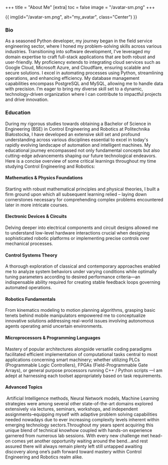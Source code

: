 +++
title = "About Me"
[extra]
  toc = false
  image = "/avatar-sm.png"
+++

{{ img(id="/avatar-sm.png", alt="my_avatar", class="Center") }}


### Bio
As a seasoned Python developer, my journey began in the field service engineering sector, where I honed my problem-solving skills across various industries. Transitioning into software development, I’ve leveraged my domain expertise to craft full-stack applications that are both robust and user-friendly. My proficiency extends to integrating cloud services such as Google Cloud, Microsoft Azure, and Cloudflare, ensuring scalable and secure solutions. I excel in automating processes using Python, streamlining operations, and enhancing efficiency. My database management capabilities encompass PostgreSQL and MySQL, allowing me to handle data with precision. I’m eager to bring my diverse skill set to a dynamic, technology-driven organization where I can contribute to impactful projects and drive innovation.
### Education
During my rigorous studies towards obtaining a Bachelor of Science in Engineering (BSE) in Control Engineering and Robotics at Politechnika Białostocka, I have developed an extensive skill set and profound understanding across various disciplines essential to excel in today's rapidly evolving landscape of automation and intelligent machines. My educational journey encompassed not only fundamental concepts but also cutting-edge advancements shaping our future technological endeavors. Here is a concise overview of some critical learnings throughout my time studying Control Engineering and Robotics:
#### Mathematics & Physics Foundations
Starting with robust mathematical principles and physical theories, I built a firm ground upon which all subsequent learning relied – laying down cornerstones necessary for comprehending complex problems encountered later in more intricate courses.
#### Electronic Devices & Circuits
Delving deeper into electrical components and circuit designs allowed me to understand low-level hardware interactions crucial when designing sophisticated robotic platforms or implementing precise controls over mechanical processes.
#### Control Systems Theory
A thorough exploration of classical and contemporary approaches enabled me to analyze system behaviors under varying conditions while optimally tuning parameters according to desired performance criteria—an indispensable ability required for creating stable feedback loops governing automated operations.
#### Robotics Fundamentals
From kinematics modeling to motion planning algorithms, grasping basic tenets behind mobile manipulators empowered me to conceptualize innovative solutions addressing real-world issues involving autonomous agents operating amid uncertain environments.
#### Microprocessors & Programming Languages
Mastery of popular architectures alongside versatile coding paradigms facilitated efficient implementation of computational tasks central to most applications concerning smart machinery; whether utilizing PLCs (Programmable Logic Controllers), FPGAs (Field-Programmable Gate Arrays), or general purpose processors running C++ / Python scripts —I am adept at harnessing each toolset appropriately based on task requirements.
#### Advanced Topics
 Artificial Intelligence methods, Neural Network models, Machine Learning strategies were among several other state-of-the-art domains explored extensively via lectures, seminars, workshops, and independent assignments–equipping myself with adaptive problem solving capabilities needed nowadays due to ever increasing complexity levels inherent within emerging technology sectors.Throughout my years spent acquiring this unique blend of technical knowhow coupled with hands-on experience garnered from numerous lab sessions. With every new challenge met head-on comes yet another opportunity waiting around the bend...and rest assured there will always remain plenty left still untapped awaiting discovery along one’s path forward toward mastery within Control Engineering and Robotics realm alike.
